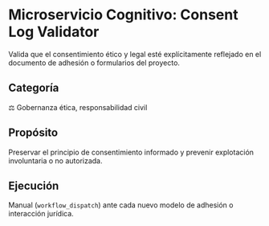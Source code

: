 # Microservicio Cognitivo: Consent Log Validator

Valida que el consentimiento ético y legal esté explícitamente reflejado en el documento de adhesión o formularios del proyecto.

## Categoría
⚖️ Gobernanza ética, responsabilidad civil

## Propósito
Preservar el principio de consentimiento informado y prevenir explotación involuntaria o no autorizada.

## Ejecución
Manual (`workflow_dispatch`) ante cada nuevo modelo de adhesión o interacción jurídica.